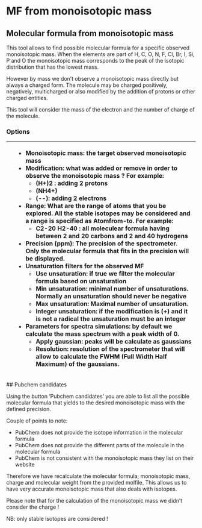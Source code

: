 # MF from monoisotopic mass

## Molecular formula from monoisotopic mass

This tool allows to find possible molecular formula for a specific observed monoisotopic mass. When the elements are part of H, C, O, N, F, Cl, Br, I, Si, P and O the monoisotopic mass corresponds to the peak of the isotopic distribution that has the lowest mass.

However by mass we don’t observe a monoisotopic mass directly but always a charged form. The molecule may be charged positively, negatively, multicharged or also modified by the addition of protons or other charged entities.

This tool will consider the mass of the electron and the number of charge of the molecule.

### Options

<table>
  <thead>
    <tr>
      <th style="text-align:left">
        <img src="https://lh6.googleusercontent.com/YocYTv4Lty_7q8OQfUrklLp8fxDvjS3wlqhNDT-goA5yE0TF5Nz7u-cpZFbmafy1ibQUIp5aFLa0YDK9AabuMznBLsKSbS0W0CfLS9-9z3oIZgRqidvEQIxciX9m6lh0B2KQkGmb"
        alt/>
      </th>
      <th style="text-align:left">
        <ul>
          <li>Monoisotopic mass: the target observed monoisotopic mass</li>
          <li>Modification: what was added or remove in order to observe the monoisotopic
            mass ? For example:
            <ul>
              <li>(H+)2 : adding 2 protons</li>
              <li>(NH4+)</li>
              <li>(--): adding 2 electrons</li>
            </ul>
          </li>
          <li>Range: What are the range of atoms that you be explored. All the stable
            isotopes may be considered and a range is specified as Atomfrom-to. For
            example:
            <ul>
              <li>C2-20 H2-40 : all moleculear formula having between 2 and 20 carbons and
                2 and 40 hydrogens</li>
            </ul>
          </li>
          <li>Precision (ppm): The precision of the spectrometer. Only the molecular
            formula that fits in the precision will be displayed.</li>
          <li>Unsaturation filters for the observed MF
            <ul>
              <li>Use unsaturation: if true we filter the molecular formula based on unsaturation</li>
              <li>Min unsaturation: minimal number of unsaturations. Normally an unsaturation
                should never be negative</li>
              <li>Max unsaturation: Maximal number of unsaturation.</li>
              <li>Integer unsaturation: if the modification is (+) and it is not a radical
                the unsaturation must be an integer</li>
            </ul>
          </li>
          <li>Parameters for spectra simulations: by default we calculate the mass spectrum
            with a peak width of 0.
            <ul>
              <li>Apply gaussian: peaks will be calculate as gaussians</li>
              <li>Resolution: resolution of the spectrometer that will allow to calculate
                the FWHM (Full Width Half Maximum) of the gaussians.</li>
            </ul>
          </li>
        </ul>
      </th>
    </tr>
  </thead>
  <tbody></tbody>
</table>## Pubchem candidates

Using the button ‘Pubchem candidates’ you are able to list all the possible molecular formula that yields to the desired monoisotopic mass with the defined precision.

Couple of points to note:

* PubChem does not provide the isotope information in the molecular formula
* PubChem does not provide the different parts of the molecule in the molecular formula
* PubChem is not consistent with the monoisotopic mass they list on their website

Therefore we have recalculate the molecular formula, monoisotopic mass, charge and molecular weight from the provided molfile. This allows us to have very accurate monoisotopic mass that also deals with isotopes.

Please note that for the calculation of the monoisotopic mass we didn’t consider the charge !

NB: only stable isotopes are considered !  


